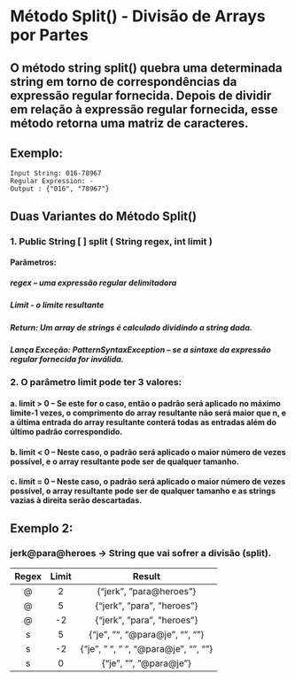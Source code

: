 # Método Split() - Divisão de Arrays por Partes
## O método string split() quebra uma determinada string em torno de correspondências da expressão regular fornecida. Depois de dividir em relação à expressão regular fornecida, esse método retorna uma matriz de caracteres.
## Exemplo:  
```
Input String: 016-78967
Regular Expression: - 
Output : {"016", "78967"}
```
## Duas Variantes do Método Split()
### 1. Public String [ ] split ( String regex, int limit )

#### Parâmetros:

##### regex – uma expressão regular delimitadora
##### Limit - o limite resultante
##### Return: Um array de strings é calculado dividindo a string dada.
##### Lança Exceção: PatternSyntaxException – se a sintaxe da expressão regular fornecida for inválida.  

### 2. O parâmetro limit pode ter 3 valores: 

#### a. limit > 0 – Se este for o caso, então o padrão será aplicado no máximo limite-1 vezes, o comprimento do array resultante não será maior que n, e a última entrada do array resultante conterá todas as entradas além do último padrão correspondido.
#### b. limit < 0 – Neste caso, o padrão será aplicado o maior número de vezes possível, e o array resultante pode ser de qualquer tamanho.
#### c. limit = 0 – Neste caso, o padrão será aplicado o maior número de vezes possível, o array resultante pode ser de qualquer tamanho e as strings vazias à direita serão descartadas.

## Exemplo 2:
### jerk@para@heroes -> String que vai sofrer a divisão (split).

|Regex  |	Limit | 	Result|
|:---:  |	:---: | 	:---:|
|@	| 2	|{“jerk”, ”para@heroes”}|
|@	| 5	|{“jerk”, ”para”, ”heroes”}| 
|@	|-2	|{“jerk”, ”para”, ”heroes”}|
|s  | 	5	|{“je”, ”“, “@para@je”, “”, “”}|
|s  |  	-2|	{“je”, ” “, ” “, “@para@je”, “”, “”}|
|s  |  	0|	{“je”, ””, ”@para@je”}|
